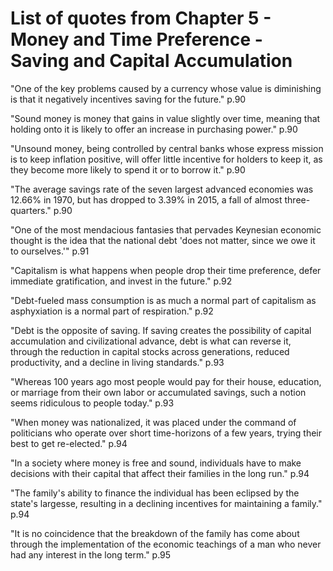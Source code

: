 # List of quotes from Chapter 5 - Money and Time Preference - Saving and Capital Accumulation

"One of the key problems caused by a currency whose value is diminishing is that it negatively incentives saving for the future." p.90

"Sound money is money that gains in value slightly over time, meaning that holding onto it is likely to offer an increase in purchasing power." p.90

"Unsound money, being controlled by central banks whose express mission is to keep inflation positive, will offer little incentive for holders to keep it, as they become more likely to spend it or to borrow it." p.90

"The average savings rate of the seven largest advanced economies was 12.66% in 1970, but has dropped to 3.39% in 2015, a fall of almost three-quarters." p.90

"One of the most mendacious fantasies that pervades Keynesian economic thought is the idea that the national debt 'does not matter, since we owe it to ourselves.'" p.91

"Capitalism is what happens when people drop their time preference, defer immediate gratification, and invest in the future." p.92

"Debt-fueled mass consumption is as much a normal part of capitalism as asphyxiation is a normal part of respiration." p.92

"Debt is the opposite of saving. If saving creates the possibility of capital accumulation and civilizational advance, debt is what can reverse it, through the reduction in capital stocks across generations, reduced productivity, and a decline in living standards." p.93

"Whereas 100 years ago most people would pay for their house, education, or marriage from their own labor or accumulated savings, such a notion seems ridiculous to people today." p.93

"When money was nationalized, it was placed under the command of politicians who operate over short time-horizons of a few years, trying their best to get re-elected." p.94

"In a society where money is free and sound, individuals have to make decisions with their capital that affect their families in the long run." p.94

"The family's ability to finance the individual has been eclipsed by the state's largesse, resulting in a declining incentives for maintaining a family." p.94

"It is no coincidence that the breakdown of the family has come about through the implementation of the economic teachings of a man who never had any interest in the long term." p.95
